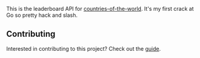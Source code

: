 This is the leaderboard API for [countries-of-the-world](https://github.com/ashmidgley/countries-of-the-world). It's my first crack at Go so pretty hack and slash.

## Contributing
Interested in contributing to this project? Check out the [guide](https://github.com/ashmidgley/countries-of-the-world-api/blob/master/CONTRIBUTING.md).
